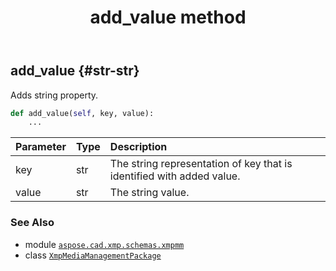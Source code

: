 ﻿---
title: add_value method
second_title: Aspose.CAD for Python via .NET API References
description: 
type: docs
weight: 20
url: /python-net/aspose.cad.xmp.schemas.xmpmm/xmpmediamanagementpackage/add_value/
is_root: false
---

## add_value {#str-str}

Adds string property.



```python
def add_value(self, key, value):
    ...
```


| Parameter | Type | Description |
| :- | :- | :- |
| key | str | The string representation of key that is identified with added value. |
| value | str | The string value. |



### See Also
* module [`aspose.cad.xmp.schemas.xmpmm`](../../)
* class [`XmpMediaManagementPackage`](/cad/python-net/aspose.cad.xmp.schemas.xmpmm/xmpmediamanagementpackage)
